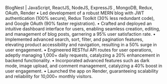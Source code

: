 BlogNest | JavaScript, ReactJS, NodeJS, ExpressJS , MongoDB, Redux, OAuth, Render
•	Led development of a robust MERN blog with JWT authentication (100% secure), Redux Toolkit (30% less redundant code), and Google OAuth (90% faster registration).
•	Crafted and deployed an intuitive dashboard interface for users, enabling seamless creation, editing, and management of blog posts, garnering a 95% user satisfaction rate.
•	Implemented advanced search, sort, filter, and pagination features, elevating product accessibility and navigation, resulting in a 50% surge in user engagement.
•	Engineered RESTful API routes for user operations, adeptly managing 1,000+ daily requests, catalyzing a 20% enhancement in backend functionality.
•	Incorporated advanced features such as dark mode, image upload, and comment management, catalyzing a 40% boost in user engagement.
•	Launched the app on Render, guaranteeing scalability and reliability for 10,000+ monthly visitors.
